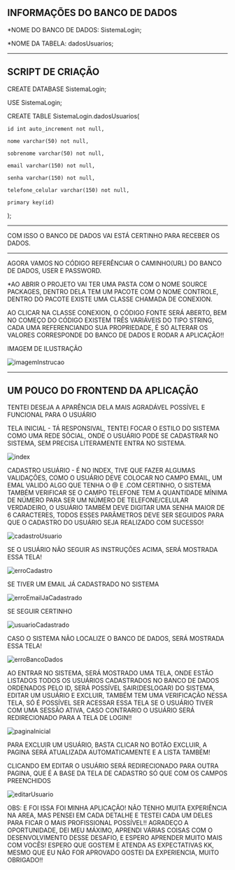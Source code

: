 INFORMAÇÕES DO BANCO DE DADOS 
-------------------------------------------------
*NOME DO BANCO DE DADOS: SistemaLogin;

*NOME DA TABELA: dadosUsuarios;

-------------------------------------------------
SCRIPT DE CRIAÇÃO
-------------------------------------------------

CREATE DATABASE SistemaLogin;

USE SistemaLogin;

CREATE TABLE SistemaLogin.dadosUsuarios(

	id int auto_increment not null,
	
	nome varchar(50) not null,
	
	sobrenome varchar(50) not null,
	
	email varchar(150) not null,
	
	senha varchar(150) not null,
	
	telefone_celular varchar(150) not null,
	
	primary key(id)	
);

-------------------------------------------------
COM ISSO O BANCO DE DADOS VAI ESTÁ CERTINHO PARA 
RECEBER OS DADOS.

-------------------------------------------------
AGORA VAMOS NO CÓDIGO REFERÊNCIAR O CAMINHO(URL) DO BANCO DE DADOS, USER E PASSWORD.

*AO ABRIR O PROJETO VAI TER UMA PASTA COM O NOME SOURCE PACKAGES, DENTRO DELA TEM UM PACOTE COM O  NOME CONTROLE, DENTRO DO PACOTE EXISTE UMA CLASSE CHAMADA DE CONEXION.

AO CLICAR NA CLASSE CONEXION, O CÓDIGO FONTE SERÁ ABERTO, BEM NO COMEÇO DO CÓDIGO EXISTEM TRÊS VARIÁVEIS DO TIPO STRING, CADA UMA REFERENCIANDO SUA PROPRIEDADE, É SÓ ALTERAR OS VALORES CORRESPONDE DO BANCO DE DADOS E RODAR A APLICAÇÃO!!

IMAGEM DE ILUSTRAÇÃO

![imagemInstrucao](https://user-images.githubusercontent.com/55352214/73612559-8c22f400-45cb-11ea-8f46-2438f634aa67.png)

-------------------------------------------------
UM POUCO DO FRONTEND DA APLICAÇÃO
-------------------------------------------------
TENTEI DESEJA A APARÊNCIA DELA MAIS AGRADÁVEL POSSÍVEL E FUNCIONAL PARA O USUÁRIO 

TELA INICIAL - TÁ RESPONSIVAL, TENTEI FOCAR O ESTILO DO SISTEMA COMO UMA REDE SÓCIAL, ONDE O USUÁRIO PODE SE CADASTRAR NO SISTEMA, SEM 
PRECISA LITERAMENTE ENTRA NO SISTEMA.

![index](https://user-images.githubusercontent.com/55352214/73612686-a14c5280-45cc-11ea-9bfe-6cf20a760702.png)

CADASTRO USUÁRIO - É NO INDEX, TIVE QUE FAZER ALGUMAS VALIDAÇÕES, COMO O USUÁRIO DEVE COLOCAR NO CAMPO EMAIL, UM EMAL VALIDO ALGO QUE TENHA O @ E .COM CERTINHO, O SISTEMA TAMBÉM VERIFICAR SE O CAMPO TELEFONE TEM A QUANTIDADE MÍNIMA DE NÚMERO PARA SER UM NÚMERO DE TELEFONE/CELULAR VERDADEIRO, O USUÁRIO TAMBÉM DEVE DIGITAR UMA SENHA MAIOR DE 6 CARACTERES, TODOS ESSES PARÂMETROS DEVE SER SEGUIDOS PARA QUE O CADASTRO DO USUÁRIO SEJA REALIZADO COM SUCESSO!

![cadastroUsuario](https://user-images.githubusercontent.com/55352214/73612746-0a33ca80-45cd-11ea-9719-86b277faa747.png)

SE O USUÁRIO NÃO SEGUIR AS INSTRUÇÕES ACIMA, SERÁ MOSTRADA ESSA TELA!

![erroCadastro](https://user-images.githubusercontent.com/55352214/73612854-5e8b7a00-45ce-11ea-8483-371f38e9d4ad.png)

SE TIVER UM EMAIL JÁ CADASTRADO NO SISTEMA

![erroEmailJaCadastrado](https://user-images.githubusercontent.com/55352214/73612890-ba560300-45ce-11ea-8975-13c724bb76d8.png)

SE SEGUIR CERTINHO

![usuarioCadastrado](https://user-images.githubusercontent.com/55352214/73612863-76fb9480-45ce-11ea-9e07-fe3fd1ad8a77.png)

CASO O SISTEMA NÃO LOCALIZE O BANCO DE DADOS, SERÁ MOSTRADA ESSA TELA!

![erroBancoDados](https://user-images.githubusercontent.com/55352214/73612827-06547800-45ce-11ea-9b2e-0b4c4200081f.png)

AO ENTRAR NO SISTEMA, SERÁ MOSTRADO UMA TELA, ONDE ESTÃO LISTADOS TODOS OS USUÁRIOS CADASTRADOS NO BANCO DE DADOS ORDENADOS PELO ID, SERÁ POSSÍVEL SAIR(DESLOGAR) DO SISTEMA, EDITAR UM USUÁRIO E EXCLUIR, TAMBÉM TEM UMA VERIFICAÇÃO NESSA TELA, SÓ É POSSÍVEL SER ACESSAR ESSA TELA SE O USUÁRIO TIVER COM UMA SESSÃO ATIVA, CASO CONTRARIO O USUÁRIO SERÁ REDIRECIONADO PARA A TELA DE LOGIN!! 

![paginaInicial](https://user-images.githubusercontent.com/55352214/73612942-57b13700-45cf-11ea-9232-0ba403565dbe.png)

PARA EXCLUIR UM USUÁRIO, BASTA CLICAR NO BOTÃO EXCLUIR, A PAGINA SERÁ ATUALIZADA AUTOMATICAMENTE E A LISTA TAMBÉM!

CLICANDO EM EDITAR O USUÁRIO SERÁ REDIRECIONADO PARA OUTRA PAGINA, QUE É A BASE DA TELA DE CADASTRO SÓ QUE COM OS CAMPOS PREENCHIDOS

![editarUsuario](https://user-images.githubusercontent.com/55352214/73612974-9ba43c00-45cf-11ea-98e4-71ae05d979dd.png)

OBS: E FOI ISSA FOI MINHA APLICAÇÃO! NÃO TENHO MUITA EXPERIÊNCIA NA AREA, MAS PENSEI EM CADA DETALHE E TESTEI CADA UM DELES PARA FICAR O MAIS PROFISSIONAL POSSÍVEL!! AGRADEÇO A OPORTUNIDADE, DEI MEU MÁXIMO, APRENDI VÁRIAS COISAS COM O DESENVOLVIMENTO DESSE DESAFIO, E ESPERO APRENDER MUITO MAIS COM VOCÊS! ESPERO QUE GOSTEM E ATENDA AS EXPECTATIVAS KK, MESMO QUE EU NÃO FOR APROVADO GOSTEI DA EXPERIENCIA, MUITO OBRIGADO!! 

